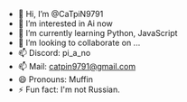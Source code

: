 - 👋 Hi, I’m @CaTpiN9791
- 👀 I’m interested in Ai now
- 🌱 I’m currently learning Python, JavaScript
- 💞️ I’m looking to collaborate on ...
- 📫 Discord: pi_a_no
- 📫 Mail: catpin9791@gmail.com
- 😄 Pronouns: Muffin
- ⚡ Fun fact: I'm not Russian.

<!---
CaTpiN9791/CaTpiN9791 is a ✨ special ✨ repository because its `README.md` (this file) appears on your GitHub profile.
You can click the Preview link to take a look at your changes.
--->
